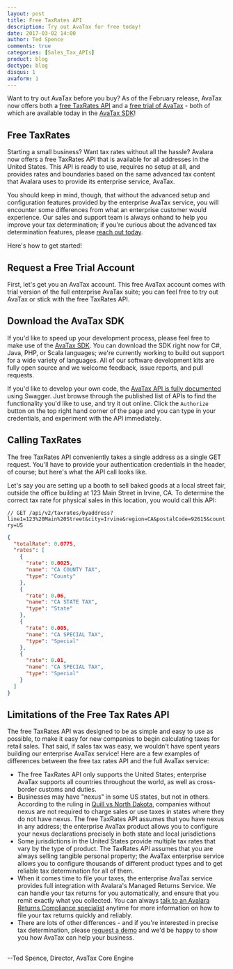 ```yaml
---
layout: post
title: Free TaxRates API
description: Try out AvaTax for free today!
date: 2017-03-02 14:00
author: Ted Spence
comments: true
categories: [Sales_Tax_APIs]
product: blog
doctype: blog
disqus: 1
avaform: 1
---
```


Want to try out AvaTax before you buy?  As of the February release, AvaTax now offers both a [free TaxRates API](https://sandbox-rest.avatax.com/swagger/ui/index.html#!/Free/TaxRatesByAddress) and a [free trial of AvaTax](https://sandbox-rest.avatax.com/swagger/ui/index.html#!/Free/RequestFreeTrial) - both of which are available today in the [AvaTax SDK](http://developer.avalara.com/sdk)!

<h2>Free TaxRates</h2>

Starting a small business?  Want tax rates without all the hassle?  Avalara now offers a free TaxRates API that is available for all addresses in the United States.  This API is ready to use, requires no setup at all, and provides rates and boundaries based on the same advanced tax content that Avalara uses to provide its enterprise service, AvaTax.

You should keep in mind, though, that without the advanced setup and configuration features provided by the enterprise AvaTax service, you will encounter some differences from what an enterprise customer would experience.  Our sales and support team is always onhand to help you improve your tax determination; if you're curious about the advanced tax determination features, please [reach out today](https://www.avalara.com/get-started).

Here's how to get started!

<h2>Request a Free Trial Account</h2>

First, let's get you an AvaTax account.  This free AvaTax account comes with trial version of the full enterprise AvaTax suite; you can feel free to try out AvaTax or stick with the free TaxRates API.

<div class="row">
 <div class="avaform-wrapper col-md-6"></div>
</div>

<h2>Download the AvaTax SDK</h2>

If you'd like to speed up your development process, please feel free to make use of the [AvaTax SDK](http://developer.avalara.com/sdk/).  You can download the SDK right now for C#, Java, PHP, or Scala languages; we're currently working to build out support for a wide variety of languages.  All of our software development kits are fully open source and we welcome feedback, issue reports, and pull requests.

If you'd like to develop your own code, the [AvaTax API is fully documented](https://sandbox-rest.avatax.com/swagger/ui/index.html) using Swagger.  Just browse through the published list of APIs to find the functionality you'd like to use, and try it out online.  Click the `Authorize` button on the top right hand corner of the page and you can type in your credentials, and experiment with the API immediately.

<h2>Calling TaxRates</h2>

The free TaxRates API conveniently takes a single address as a single GET request.  You'll have to provide your authentication credentials in the header, of course; but here's what the API call looks like.

Let's say you are setting up a booth to sell baked goods at a local street fair, outside the office building at 123 Main Street in Irvine, CA.  To determine the correct tax rate for physical sales in this location, you would call this API:

`// GET /api/v2/taxrates/byaddress?line1=123%20Main%20Street&city=Irvine&region=CA&postalCode=92615&country=US`

```json
{
  "totalRate": 0.0775,
  "rates": [
    {
      "rate": 0.0025,
      "name": "CA COUNTY TAX",
      "type": "County"
    },
    {
      "rate": 0.06,
      "name": "CA STATE TAX",
      "type": "State"
    },
    {
      "rate": 0.005,
      "name": "CA SPECIAL TAX",
      "type": "Special"
    },
    {
      "rate": 0.01,
      "name": "CA SPECIAL TAX",
      "type": "Special"
    }
  ]
}
```

<h2>Limitations of the Free Tax Rates API</h2>

The free TaxRates API was designed to be as simple and easy to use as possible, to make it easy for new companies to begin calculating taxes for retail sales.  That said, if sales tax was easy, we wouldn't have spent years building our enterprise AvaTax service!  Here are a few examples of differences between the free tax rates API and the full AvaTax service:

<ul class="normal">
    <li>The free TaxRates API only supports the United States; enterprise AvaTax supports all countries throughout the world, as well as cross-border customs and duties.</li>
    <li>Businesses may have "nexus" in some US states, but not in others.  According to the ruling in <a href="https://en.wikipedia.org/wiki/Quill_Corp._v._North_Dakota">Quill vs North Dakota</a>, companies without nexus are not required to charge sales or use taxes in states where they do not have nexus.  The free TaxRates API assumes that you have nexus in any address; the enterprise AvaTax product allows you to configure your nexus declarations precisely in both state and local jurisdictions</li>
    <li>Some jurisdictions in the United States provide multiple tax rates that vary by the type of product.  The TaxRates API assumes that you are always selling tangible personal property; the AvaTax enterprise service allows you to configure thousands of different product types and to get reliable tax determination for all of them.</li>
    <li>When it comes time to file your taxes, the enterprise AvaTax service provides full integration with Avalara's Managed Returns Service.  We can handle your tax returns for you automatically, and ensure that you remit exactly what you collected.  You can always <a href="https://www.avalara.com/products/sales-and-use-tax/returns/">talk to an Avalara Returns Compliance specialist</a> anytime for more information on how to file your tax returns quickly and reliably.</li>
    <li>There are lots of other differences - and if you're interested in precise tax determination, please <a href="https://www.avalara.com/get-started">request a demo</a> and we'd be happy to show you how AvaTax can help your business.</li>
</ul>

<h2></h2>

--Ted Spence, Director, AvaTax Core Engine
